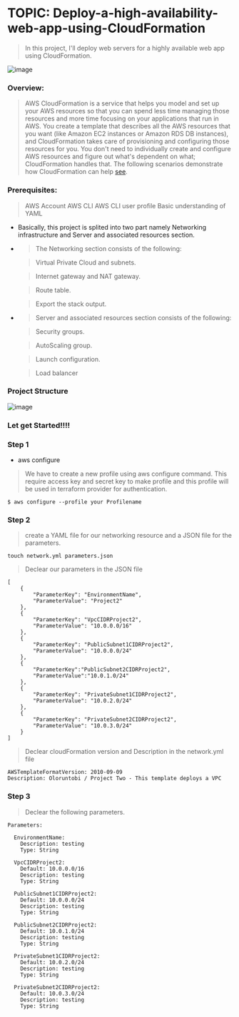 # TOPIC: Deploy-a-high-availability-web-app-using-CloudFormation

> In this project, I'll deploy web servers for a highly available web app using CloudFormation.

![image](https://user-images.githubusercontent.com/40290711/174498986-4b79ef5a-3b31-4d53-8b65-45840dc4b7e4.png)


### Overview:
> AWS CloudFormation is a service that helps you model and set up your AWS resources so that you can spend less time managing those resources and more time focusing on your applications that run in AWS. You create a template that describes all the AWS resources that you want (like Amazon EC2 instances or Amazon RDS DB instances), and CloudFormation takes care of provisioning and configuring those resources for you. You don't need to individually create and configure AWS resources and figure out what's dependent on what; CloudFormation handles that. The following scenarios demonstrate how CloudFormation can help [see](https://docs.aws.amazon.com/AWSCloudFormation/latest/UserGuide/Welcome.html).

### Prerequisites:
> AWS Account
> AWS CLI 
> AWS CLI user profile
> Basic understanding of YAML

- Basically, this project is splited into two part namely Networking infrastructure and Server and associated resources section.
- > The Networking section consists of the following:

     > Virtual Private Cloud and subnets.

     > Internet gateway and NAT gateway.

     > Route table.

     > Export the stack output.

- > Server and associated resources section consists of the following:

     > Security groups.
     
     > AutoScaling group.
     
     > Launch configuration.
      
     > Load balancer

### Project Structure 

![image](https://user-images.githubusercontent.com/40290711/174498906-37c4772b-3171-4118-a36d-59a6f83938f8.png)

### Let get Started!!!!

### Step 1

- aws configure
> We have to create a new profile using aws configure command. This require access key and secret key to make profile and this profile will be used in terraform provider for authentication.

```
$ aws configure --profile your Profilename
```

### Step 2

> create a YAML file for our networking resource and a JSON file for the parameters.
```
touch network.yml parameters.json 
```
> Declear our parameters in the JSON file

```
[
    {
        "ParameterKey": "EnvironmentName",
        "ParameterValue": "Project2"
    },
    {
        "ParameterKey": "VpcCIDRProject2",
        "ParameterValue": "10.0.0.0/16"
    },
    {
        "ParameterKey": "PublicSubnet1CIDRProject2",
        "ParameterValue": "10.0.0.0/24"
    },
    {
        "ParameterKey":"PublicSubnet2CIDRProject2",
        "ParameterValue":"10.0.1.0/24"
    },
    {
        "ParameterKey": "PrivateSubnet1CIDRProject2",
        "ParameterValue": "10.0.2.0/24"
    },
    {
        "ParameterKey": "PrivateSubnet2CIDRProject2",
        "ParameterValue": "10.0.3.0/24"
    }
]
```

> Declear cloudFormation version and Description in the network.yml file
```
AWSTemplateFormatVersion: 2010-09-09
Description: Oloruntobi / Project Two - This template deploys a VPC
```

### Step 3 

> Declear the following parameters.
```
Parameters: 

  EnvironmentName:
    Description: testing 
    Type: String 

  VpcCIDRProject2:
    Default: 10.0.0.0/16 
    Description: testing 
    Type: String  

  PublicSubnet1CIDRProject2:
    Default: 10.0.0.0/24
    Description: testing 
    Type: String 

  PublicSubnet2CIDRProject2:
    Default: 10.0.1.0/24
    Description: testing 
    Type: String     

  PrivateSubnet1CIDRProject2:
    Default: 10.0.2.0/24
    Description: testing 
    Type: String 

  PrivateSubnet2CIDRProject2:
    Default: 10.0.3.0/24
    Description: testing 
    Type: String 
```    
    




